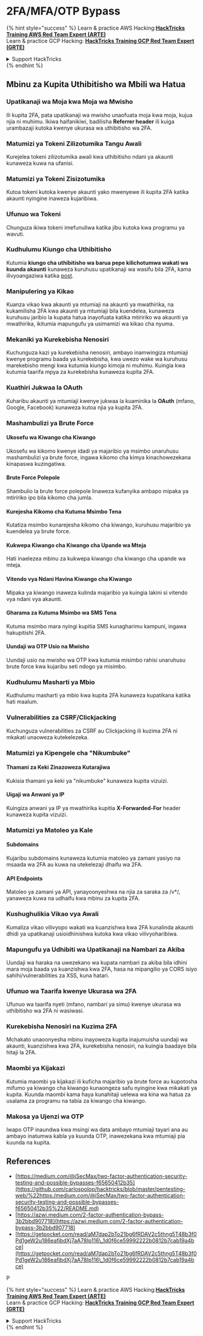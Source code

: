 # 2FA/MFA/OTP Bypass

{% hint style="success" %}
Learn & practice AWS Hacking:<img src="../.gitbook/assets/arte.png" alt="" data-size="line">[**HackTricks Training AWS Red Team Expert (ARTE)**](https://training.hacktricks.xyz/courses/arte)<img src="../.gitbook/assets/arte.png" alt="" data-size="line">\
Learn & practice GCP Hacking: <img src="../.gitbook/assets/grte.png" alt="" data-size="line">[**HackTricks Training GCP Red Team Expert (GRTE)**<img src="../.gitbook/assets/grte.png" alt="" data-size="line">](https://training.hacktricks.xyz/courses/grte)

<details>

<summary>Support HackTricks</summary>

* Check the [**subscription plans**](https://github.com/sponsors/carlospolop)!
* **Join the** 💬 [**Discord group**](https://discord.gg/hRep4RUj7f) or the [**telegram group**](https://t.me/peass) or **follow** us on **Twitter** 🐦 [**@hacktricks\_live**](https://twitter.com/hacktricks\_live)**.**
* **Share hacking tricks by submitting PRs to the** [**HackTricks**](https://github.com/carlospolop/hacktricks) and [**HackTricks Cloud**](https://github.com/carlospolop/hacktricks-cloud) github repos.

</details>
{% endhint %}


## **Mbinu za Kupita Uthibitisho wa Mbili wa Hatua**

### **Upatikanaji wa Moja kwa Moja wa Mwisho**

Ili kupita 2FA, pata upatikanaji wa mwisho unaofuata moja kwa moja, kujua njia ni muhimu. Ikiwa haifanikiwi, badilisha **Referrer header** ili kuiga urambazaji kutoka kwenye ukurasa wa uthibitisho wa 2FA.

### **Matumizi ya Tokeni Zilizotumika Tangu Awali**

Kurejelea tokeni zilizotumika awali kwa uthibitisho ndani ya akaunti kunaweza kuwa na ufanisi.

### **Matumizi ya Tokeni Zisizotumika**

Kutoa tokeni kutoka kwenye akaunti yako mwenyewe ili kupita 2FA katika akaunti nyingine inaweza kujaribiwa.

### **Ufunuo wa Tokeni**

Chunguza ikiwa tokeni imefunuliwa katika jibu kutoka kwa programu ya wavuti.

### **Kudhulumu Kiungo cha Uthibitisho**

Kutumia **kiungo cha uthibitisho wa barua pepe kilichotumwa wakati wa kuunda akaunti** kunaweza kuruhusu upatikanaji wa wasifu bila 2FA, kama ilivyoangaziwa katika [post](https://srahulceh.medium.com/behind-the-scenes-of-a-security-bug-the-perils-of-2fa-cookie-generation-496d9519771b).

### **Manipulering ya Kikao**

Kuanza vikao kwa akaunti ya mtumiaji na akaunti ya mwathirika, na kukamilisha 2FA kwa akaunti ya mtumiaji bila kuendelea, kunaweza kuruhusu jaribio la kupata hatua inayofuata katika mtiririko wa akaunti ya mwathirika, ikitumia mapungufu ya usimamizi wa kikao cha nyuma.

### **Mekaniki ya Kurekebisha Nenosiri**

Kuchunguza kazi ya kurekebisha nenosiri, ambayo inamwingiza mtumiaji kwenye programu baada ya kurekebisha, kwa uwezo wake wa kuruhusu marekebisho mengi kwa kutumia kiungo kimoja ni muhimu. Kuingia kwa kutumia taarifa mpya za kurekebisha kunaweza kupita 2FA.

### **Kuathiri Jukwaa la OAuth**

Kuharibu akaunti ya mtumiaji kwenye jukwaa la kuaminika la **OAuth** (mfano, Google, Facebook) kunaweza kutoa njia ya kupita 2FA.

### **Mashambulizi ya Brute Force**

#### **Ukosefu wa Kiwango cha Kiwango**

Ukosefu wa kikomo kwenye idadi ya majaribio ya msimbo unaruhusu mashambulizi ya brute force, ingawa kikomo cha kimya kinachowezekana kinapaswa kuzingatiwa.

#### **Brute Force Polepole**

Shambulio la brute force polepole linaweza kufanyika ambapo mipaka ya mtiririko ipo bila kikomo cha jumla.

#### **Kurejesha Kikomo cha Kutuma Msimbo Tena**

Kutatiza msimbo kunarejesha kikomo cha kiwango, kuruhusu majaribio ya kuendelea ya brute force.

#### **Kukwepa Kiwango cha Kiwango cha Upande wa Mteja**

Hati inaelezea mbinu za kukwepa kiwango cha kiwango cha upande wa mteja.

#### **Vitendo vya Ndani Havina Kiwango cha Kiwango**

Mipaka ya kiwango inaweza kulinda majaribio ya kuingia lakini si vitendo vya ndani vya akaunti.

#### **Gharama za Kutuma Msimbo wa SMS Tena**

Kutuma msimbo mara nyingi kupitia SMS kunagharimu kampuni, ingawa hakupitishi 2FA.

#### **Uundaji wa OTP Usio na Mwisho**

Uundaji usio na mwisho wa OTP kwa kutumia misimbo rahisi unaruhusu brute force kwa kujaribu seti ndogo ya misimbo.

### **Kudhulumu Masharti ya Mbio**

Kudhulumu masharti ya mbio kwa kupita 2FA kunaweza kupatikana katika hati maalum.

### **Vulnerabilities za CSRF/Clickjacking**

Kuchunguza vulnerabilities za CSRF au Clickjacking ili kuzima 2FA ni mkakati unaoweza kutekelezeka.

### **Matumizi ya Kipengele cha "Nikumbuke"**

#### **Thamani za Keki Zinazoweza Kutarajiwa**

Kukisia thamani ya keki ya "nikumbuke" kunaweza kupita vizuizi.

#### **Uigaji wa Anwani ya IP**

Kuingiza anwani ya IP ya mwathirika kupitia **X-Forwarded-For** header kunaweza kupita vizuizi.

### **Matumizi ya Matoleo ya Kale**

#### **Subdomains**

Kujaribu subdomains kunaweza kutumia matoleo ya zamani yasiyo na msaada wa 2FA au kuwa na utekelezaji dhaifu wa 2FA.

#### **API Endpoints**

Matoleo ya zamani ya API, yanayoonyeshwa na njia za saraka za /v\*/, yanaweza kuwa na udhaifu kwa mbinu za kupita 2FA.

### **Kushughulikia Vikao vya Awali**

Kumaliza vikao vilivyopo wakati wa kuanzishwa kwa 2FA kunalinda akaunti dhidi ya upatikanaji usioidhinishwa kutoka kwa vikao vilivyoharibiwa.

### **Mapungufu ya Udhibiti wa Upatikanaji na Nambari za Akiba**

Uundaji wa haraka na uwezekano wa kupata nambari za akiba bila idhini mara moja baada ya kuanzishwa kwa 2FA, hasa na mipangilio ya CORS isiyo sahihi/vulnerabilities za XSS, kuna hatari.

### **Ufunuo wa Taarifa kwenye Ukurasa wa 2FA**

Ufunuo wa taarifa nyeti (mfano, nambari ya simu) kwenye ukurasa wa uthibitisho wa 2FA ni wasiwasi.

### **Kurekebisha Nenosiri na Kuzima 2FA**

Mchakato unaoonyesha mbinu inayoweza kupita inajumuisha uundaji wa akaunti, kuanzishwa kwa 2FA, kurekebisha nenosiri, na kuingia baadaye bila hitaji la 2FA.

### **Maombi ya Kijakazi**

Kutumia maombi ya kijakazi ili kuficha majaribio ya brute force au kupotosha mifumo ya kiwango cha kiwango kunaongeza safu nyingine kwa mikakati ya kupita. Kuunda maombi kama haya kunahitaji uelewa wa kina wa hatua za usalama za programu na tabia za kiwango cha kiwango.

### Makosa ya Ujenzi wa OTP

Iwapo OTP inaundwa kwa msingi wa data ambayo mtumiaji tayari ana au ambayo inatumwa kabla ya kuunda OTP, inawezekana kwa mtumiaji pia kuunda na kupita.

## References

* [https://medium.com/@iSecMax/two-factor-authentication-security-testing-and-possible-bypasses-f65650412b35](https://github.com/carlospolop/hacktricks/blob/master/pentesting-web/%22https:/medium.com/@iSecMax/two-factor-authentication-security-testing-and-possible-bypasses-f65650412b35%22/README.md)
* [https://azwi.medium.com/2-factor-authentication-bypass-3b2bbd907718](https://azwi.medium.com/2-factor-authentication-bypass-3b2bbd907718)
* [https://getpocket.com/read/aM7dap2bTo21bg6fRDAV2c5thng5T48b3f0Pd1geW2u186eafibdXj7aA78Ip116\_1d0f6ce59992222b0812b7cab19a4bce](https://getpocket.com/read/aM7dap2bTo21bg6fRDAV2c5thng5T48b3f0Pd1geW2u186eafibdXj7aA78Ip116\_1d0f6ce59992222b0812b7cab19a4bce)


P

{% hint style="success" %}
Learn & practice AWS Hacking:<img src="../.gitbook/assets/arte.png" alt="" data-size="line">[**HackTricks Training AWS Red Team Expert (ARTE)**](https://training.hacktricks.xyz/courses/arte)<img src="../.gitbook/assets/arte.png" alt="" data-size="line">\
Learn & practice GCP Hacking: <img src="../.gitbook/assets/grte.png" alt="" data-size="line">[**HackTricks Training GCP Red Team Expert (GRTE)**<img src="../.gitbook/assets/grte.png" alt="" data-size="line">](https://training.hacktricks.xyz/courses/grte)

<details>

<summary>Support HackTricks</summary>

* Check the [**subscription plans**](https://github.com/sponsors/carlospolop)!
* **Join the** 💬 [**Discord group**](https://discord.gg/hRep4RUj7f) or the [**telegram group**](https://t.me/peass) or **follow** us on **Twitter** 🐦 [**@hacktricks\_live**](https://twitter.com/hacktricks\_live)**.**
* **Share hacking tricks by submitting PRs to the** [**HackTricks**](https://github.com/carlospolop/hacktricks) and [**HackTricks Cloud**](https://github.com/carlospolop/hacktricks-cloud) github repos.

</details>
{% endhint %}
